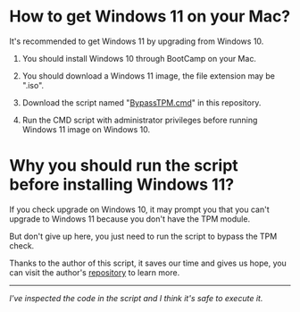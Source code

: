 # How to get Windows 11 on your Mac?

It's recommended to get Windows 11 by upgrading from Windows 10.

1. You should install Windows 10 through BootCamp on your Mac.

2. You should download a Windows 11 image, the file extension may be ".iso".

3. Download the script named "[BypassTPM.cmd](BypassTPM.cmd)" in this repository.

4. Run the CMD script with administrator privileges before running Windows 11 image on Windows 10.

# Why you should run the script before installing Windows 11?

If you check upgrade on Windows 10, it may prompt you that you can't upgrade to Windows 11 because you don't have the TPM module.

But don't give up here, you just need to run the script to bypass the TPM check. 

Thanks to the author of this script, it saves our time and gives us hope, you can visit the author's [repository](https://github.com/Games234/AveYo) to learn more.

---

*I've inspected the code in the script and I think it's safe to execute it.*
